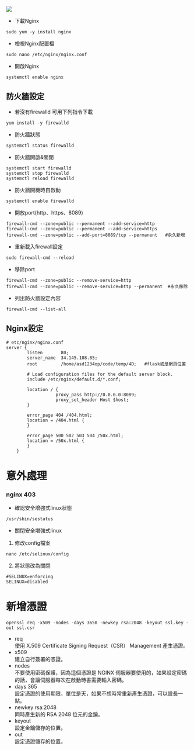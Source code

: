 <img src="https://www.nginx.com/wp-content/uploads/2018/08/NGINX-logo-rgb-large.png">  

- 下載Nginx  
```
sudo yum -y install nginx
```
- 檢視Nginx配置檔  
```
sudo nano /etc/nginx/nginx.conf
```
- 開啟Nginx
```
systemctl enable nginx
```
## 防火牆設定
- 若沒有firewalld 可用下列指令下載
```
yum install -y firewalld
```
- 防火牆狀態  
```
systemctl status firewalld
```
- 防火牆開啟&關閉  
```
systemctl start firewalld
systemctl stop firewalld
systemctl reload firewalld
```
- 防火牆開機時自啟動  
```
systemctl enable firewalld
```
- 開放port(http、https、8089)
```
firewall-cmd --zone=public --permanent --add-service=http
firewall-cmd --zone=public --permanent --add-service=https
firewall-cmd --zone=public --add-port=8089/tcp --permanent   #永久新增
```
- 重新載入firewall設定
```
sudo firewall-cmd --reload
```
- 移除port
```
firewall-cmd --zone=public --remove-service=http
firewall-cmd --zone=public --remove-service=http --permanent  #永久移除
```

- 列出防火牆設定內容  
```
firewall-cmd --list-all
```
## Nginx設定  
```
# etc/nginx/nginx.conf
server {
        listen       80;
        server_name  34.145.108.85;
        root         /home/asd1234op/code/temp/4D;   #flask或是網頁位置

        # Load configuration files for the default server block.
        include /etc/nginx/default.d/*.conf;

        location / {
                   proxy_pass http://0.0.0.0:8089;
                   proxy_set_header Host $host;
        }

        error_page 404 /404.html;
        location = /404.html {
        }

        error_page 500 502 503 504 /50x.html;
        location = /50x.html {
        }
    }
```
# 意外處理
### nginx 403
- 確認安全增強式linux狀態
```
/usr/sbin/sestatus
```
- 關閉安全增強式linux
1. 修改config檔案
```
nano /etc/selinux/config
```
2. 將狀態改為關閉
```
#SELINUX=enforcing 
SELINUX=disabled
```
# 新增憑證
```
openssl req -x509 -nodes -days 3650 -newkey rsa:2048 -keyout ssl.key -out ssl.csr 
```
- req  
使用 X.509 Certificate Signing Request（CSR） Management 產生憑證。
- x509  
建立自行簽署的憑證。
- nodes  
不要使用密碼保護，因為這個憑證是 NGINX 伺服器要使用的，如果設定密碼的話，會讓伺服器每次在啟動時書需要輸入密碼。
- days 365  
設定憑證的使用期限，單位是天，如果不想時常重新產生憑證，可以設長一點。
- newkey rsa:2048  
同時產生新的 RSA 2048 位元的金鑰。
- keyout  
設定金鑰儲存的位置。
- out  
設定憑證儲存的位置。
